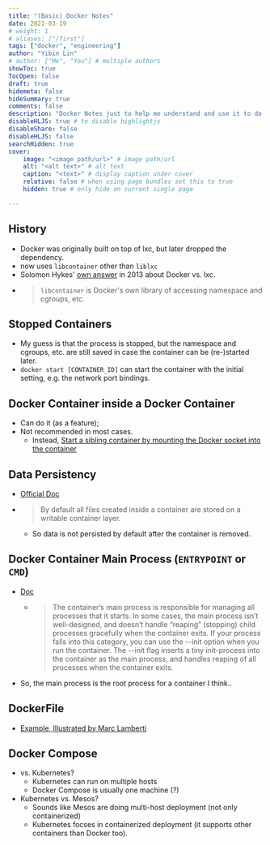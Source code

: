 ```yaml
---
title: "(Basic) Docker Notes"
date: 2021-03-19
# weight: 1
# aliases: ["/first"]
tags: ["docker", "engineering"]
author: "Yibin Lin"
# author: ["Me", "You"] # multiple authors
showToc: true
TocOpen: false
draft: true
hidemeta: false
hideSummary: true
comments: false
description: "Docker Notes just to help me understand and use it to do things I want."
disableHLJS: true # to disable highlightjs
disableShare: false
disableHLJS: false
searchHidden: true
cover:
    image: "<image path/url>" # image path/url
    alt: "<alt text>" # alt text
    caption: "<text>" # display caption under cover
    relative: false # when using page bundles set this to true
    hidden: true # only hide on current single page

---
```


## History

- Docker was originally built on top of lxc, but later dropped the dependency.
- now uses `libcontainer` other than `liblxc`
- Solomon Hykes' [own answer](https://stackoverflow.com/questions/17989306/what-does-docker-add-to-lxc-tools-the-userspace-lxc-tools) in 2013 about Docker vs. lxc.
- > `libcontainer` is Docker's own library of accessing namespace and cgroups, etc.

## Stopped Containers

- My guess is that the process is stopped, but the namespace and cgroups, etc. are still saved in case the container can be (re-)started later.
- `docker start [CONTAINER_ID]` can start the container with the initial setting, e.g. the network port bindings.

## Docker Container inside a Docker Container

- Can do it (as a feature);
- Not recommended in most cases.
  - Instead, [Start a sibling container by mounting the Docker socket into the container](https://stackoverflow.com/questions/27879713/is-it-ok-to-run-docker-from-inside-docker)

## Data Persistency

- [Official Doc](https://docs.docker.com/storage/)
- > By default all files created inside a container are stored on a writable container layer.
  - So data is not persisted by default after the container is removed.

## Docker Container Main Process (`ENTRYPOINT` or `CMD`)

- [Doc](https://docs.docker.com/config/containers/multi-service_container/)
  - > The container’s main process is responsible for managing all processes that it starts. In some cases, the main process isn’t well-designed, and doesn’t handle “reaping” (stopping) child processes gracefully when the container exits. If your process falls into this category, you can use the --init option when you run the container. The --init flag inserts a tiny init-process into the container as the main process, and handles reaping of all processes when the container exits.
- So, the main process is the root process for a container I think..

## DockerFile

- [Example, Illustrated by Marc Lamberti](../example_docker_file.txt)

## Docker Compose

- vs. Kubernetes?
  - Kubernetes can run on multiple hosts
  - Docker Compose is usually one machine (?)
- Kubernetes vs. Mesos?
  - Sounds like Mesos are doing multi-host deployment (not only containerized)
  - Kubernetes focses in containerized deployment (it supports other containers than Docker too).
